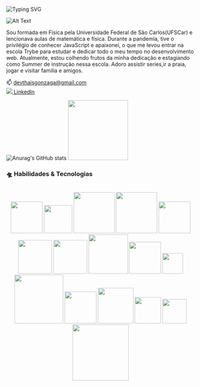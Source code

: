 ![Typing SVG](https://readme-typing-svg.demolab.com?font=Fira+Code&pause=1000&color=8A7BF7&width=350&lines=Oieeee<3;Desenvolvedora+Web+Full+Stack)

![Alt Text]( https://media.giphy.com/media/LMcB8XospGZO8UQq87/giphy.gif 'Gif Cyberpunk')


  Sou formada em Física pela Universidade Federal de São Carlos(UFSCar) e lencionava aulas de matemática e física. Durante a pandemia, tive o privilégio de conhecer JavaScript e apaixonei, o que me levou entrar na escola Trybe para estudar e dedicar todo o meu tempo no desenvolvimento web. Atualmente, estou colhendo frutos da minha dedicação e estagiando como Summer de instrução nessa escola. Adoro assistir series,ir a praia, jogar e visitar familia e amigos.

  📫 devthaisgonzaga@gmail.com<br>
  <img src="https://i.stack.imgur.com/gVE0j.png"/><a href="https://www.linkedin.com/in/thaissgonzaga/"> LinkedIn</a>

![Anurag's GitHub stats](https://gonzagadavid-github-readme-stats.vercel.app/api?username=Thais-Gonzaga&theme=transparent&show_icons=true&bg_color=00000000)
 <img height="160em" src="https://github-readme-stats-sigma-five.vercel.app/api/top-langs/?username=Thais-Gonzaga&layout=compact&langs_count=7&theme=dracula"/>
 

### 🛸 Habilidades & Tecnologias
<br>
<div align="center">
  <img src="https://img.shields.io/badge/-HTML5-1C1C1C?style=plastic&logo=html5&logoColor=E34F26" width="85px"> 
  <img src="https://img.shields.io/badge/-CSS3-1C1C1C?style=plastic&logo=css3&logoColor=1572B6" width="75px"> 
  <img src="https://img.shields.io/badge/-JavaScript-1C1C1C?style=plastic&logo=javascript&logoColor=eed718" width="110px"> 
  <img src="https://img.shields.io/badge/-TypeScript-1C1C1C?style=plastic&logo=typescript&logoColor=3178C6" width="110px">
  <img src="https://img.shields.io/badge/-Python-1C1C1C?style=plastic&logo=python&logoColor=3776AB" width="85px"> 
  <img src="https://img.shields.io/badge/-Node.js-1C1C1C?style=plastic&logo=Node.js&logoColor=3C873A" width="90px"> 
  <img src="https://img.shields.io/badge/-ReactJs-1C1C1C?logo=react&logoColor=61DAFB&style=plastic" width="90px"> 
<!--   <img src="https://img.shields.io/badge/-GraphQL-1C1C1C?style=plastic&logo=GraphQL&logoColor=E10098" width="100px"> -->
<!--   <img src="https://img.shields.io/badge/-Apollo%20GraphQL-1C1C1C?style=plastic&logo=Apollo%20GraphQL&logoColor=311C87" width="150px"> -->
  <img src="https://img.shields.io/badge/-MongoDB-1C1C1C?style=plastic&logo=mongodb&logoColor=47A248" width="105px">  
  <img src="https://img.shields.io/badge/-MySQL-1C1C1C?style=plastic&logo=mysql&logoColor=4479A1" width="85px">
  <img src="https://img.shields.io/badge/-git-1C1C1C?logo=git&logoColor=F05032&style=plastic" width="55px">
  <img src="https://img.shields.io/badge/-React%20Router-1C1C1C?logo=react-router&logoColor=CA4245&style=plastic" width="130px">
  <img src="https://img.shields.io/badge/-Redux-1C1C1C?logo=redux&logoColor=764ABC&style=plastic" width="85px"> 
  <img src="https://img.shields.io/badge/-Express-1C1C1C?style=plastic&logo=express&logoColor=fff" width="95px"> 
  <img src="https://img.shields.io/badge/-NPM-1C1C1C?logo=npm&logoColor=CB3837&style=plastic" width="70px"> 
  <img src="https://img.shields.io/badge/-Jest-1C1C1C?logo=jest&logoColor=C21325&style=plastic" width="65px"> 
  <img src="https://img.shields.io/badge/-Testing%20Library-1C1C1C?logo=testing-library&logoColor=E33332&style=plastic" width="150px">
<!--   <img src="https://img.shields.io/badge/-Chai-1C1C1C?style=plastic&logo=chai&logoColor=A30701" width="72px"> -->
<!--   <img src="https://img.shields.io/badge/-Mocha-1C1C1C?style=plastic&logo=mocha&logoColor=8D6748" width="85px"> -->
<!--   <img src="https://img.shields.io/badge/-Swagger-1C1C1C?style=plastic&logo=swagger&logoColor=85EA2D" width="105px"> -->
</div>
<br>




